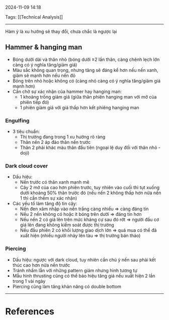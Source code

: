 2024-11-09 14:18

Tags: [[Technical Analysis]] 

---

 Hàm ý là xu hướng sẽ thay đổi, chưa chắc là ngược lại

## Hammer & hanging man
- Bóng dưới dài và thân nhỏ (bóng dưới ≥2 lần thân, càng chênh lẹch lớn càng có ý nghĩa tăng/giảm giá)
- Màu sắc không quan trọng, nhưng tăng sẽ đáng kể hơn nếu nến xanh, giảm sẽ mạnh hơn nếu nến đỏ
- Bóng trên nhỏ hoặc không có (càng nhỏ càng có ý nghĩa tăng/giảm giá mạnh hơn)
- Cần chờ sự xác nhận của hammer hay hanging man:
    - 1 khoảng trống giảm giá (giữa thân phiên hanging man với mở của phiên tiếp đó)
    - 1 phiên giảm giá với giá thấp hơn kết phiêng hanging man
### Engulfing
- 3 tiêu chuẩn:
    - Thị trường đang trong 1 xu hướng rõ ràng
    - Thân nến 2 áp đảo thân nến trước
    - Thân 2 phải khác màu thân đầu tiên (ngoại lệ duy đối với thân nhỏ - doji)

### Dark cloud cover
- Dấu hiệu:
    - Nến trước có thân xanh mạnh mẽ
    - Cây 2 mở của cao hơn phiên trước, tuy nhiên vào cuối thì tụt xuống dưới khoảng 50% thân trước đó (nếu nến 2 không thấp hơn nửa nến 1 thì cần thêm sự xác nhận)
- Các yếu tố làm tăng độ tin cậy:
    - Nến đen xâm nhập vào nến trắng càng nhiều ⇒ càng đáng tin
    - Nếu 2 nến không có hoặc ít bóng trên dưới ⇒ đáng tin hơn
    - Nếu nến 2 có giá lên trên mức kháng cự sau đó rớt ⇒ người đầu cơ giá lên đang không kiểm soát được thị trường
    - Nếu đầu phiên 2 có khối lượng giao dịch lớn ⇒ quá mua có thể đã xuất hiện (nhiều người nhảy lên tàu ⇒ thị trường bán tháo)
### Piercing
- Dấu hiệu: ngược với dark cloud, tuy nhiên cần chú ý nến sau phải kết thúc cao hơn nửa nến trước
- Tránh nhầm lẫn với những pattern giảm nhưng hình tương tự
- Mẫu hình thrusting cũng có thể báo hiệu tăng giá nếu xuất hiện 2 lần trong 1 vài ngày
- Piercing cũng làm tăng khản năng có double bottom


---
# References